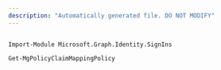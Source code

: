```yaml
---
description: "Automatically generated file. DO NOT MODIFY"
---
```


```powershellv1

Import-Module Microsoft.Graph.Identity.SignIns

Get-MgPolicyClaimMappingPolicy

```